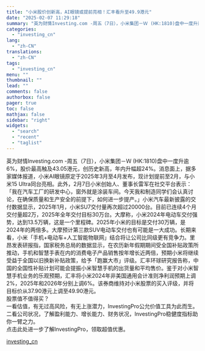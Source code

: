 ```yaml
---
title: "小米股价创新高，AI眼镜或提前亮相！汇丰看升至49.9港元"
date: "2025-02-07 11:29:18"
summary: "英为财情Investing.com -周五（7日），小米集团－Ｗ (HK:1810)盘中一度升逾6%..."
categories:
  - "investing_cn"
lang:
  - "zh-CN"
translations:
  - "zh-CN"
tags:
  - "investing_cn"
menu: ""
thumbnail: ""
lead: ""
comments: false
authorbox: false
pager: true
toc: false
mathjax: false
sidebar: "right"
widgets:
  - "search"
  - "recent"
  - "taglist"
---
```


英为财情Investing.com -周五（7日），小米集团－Ｗ (HK:1810)盘中一度升逾6%，股价最高触及43.05港元，创历史新高，年内升幅超24%。消息面上，据多家媒体报道，小米AI眼镜原定于2025年3月至4月发布，现计划提前至2月，与小米15 Ultra同台亮相。此外，2月7日小米创始人、董事长雷军在社交平台表示：「我在汽车工厂的研发中心，窗外就是涂装车间。今天我和制造同学们会认真讨论，在确保质量和生产安全的前提下，如何进一步提产。」小米汽车最新披露的交付数据显示，2025年1月，小米SU7交付量再次超过20000台。目前已连续4个月交付量超2万，2025年全年交付目标30万台。大摩称，小米2024年电动车交付强势，达到13.5万辆，这是一个里程碑。2025年小米的目标是交付30万辆，是2024年的两倍多。大摩预计第三款SUV电动车交付也有可能是一大成功。长期来看，小米「手机+电动车+人工智能物联网」结合将让公司比同级更有竞争力。里昂发表研报指，国家税务总局的数据显示，在农历新年假期期间受全国补贴政策所推动，手机和智慧手表在内的消费电子产品销售按年增长近两倍，预期小米将继续受益于全国以旧换新补贴政策，给予「跑赢大市」评级。汇丰环球研究报告称，中国的全国性补贴计划可能会提振小米智慧手机的出货量和平均售价。鉴于对小米智慧手机业务的乐观预期，汇丰将小米2024年非美国通用会计准则净利润预期上调2%，2025年和2026年分别上调6%。该券商维持对小米股票的买入评级，并将目标价从37.90港元上调至49.90港元。  
股票值不值得买？  
一看估值，有无过高风险，有无上涨潜力，InvestingPro公允价值工具为此而生。  
二看公司状况，了解盈利能力、增长能力、财务状况，InvestingPro稳健度指标助你一臂之力。  
点击此处进一步了解InvestingPro，领取超值优惠。

[investing_cn](https://cn.investing.com/news/stock-market-news/article-2661704)
